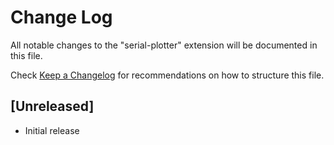 # Change Log

All notable changes to the "serial-plotter" extension will be documented in this file.

Check [Keep a Changelog](http://keepachangelog.com/) for recommendations on how to structure this file.

## [Unreleased]

- Initial release